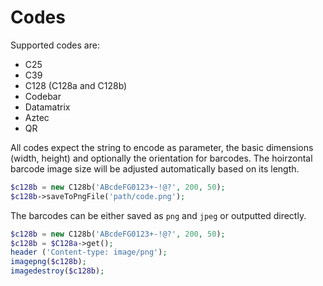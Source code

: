 # Codes

Supported codes are:

* C25
* C39
* C128 (C128a and C128b)
* Codebar
* Datamatrix
* Aztec
* QR

All codes expect the string to encode as parameter, the basic dimensions (width, height) and optionally the orientation for barcodes. The hoirzontal barcode image size will be adjusted automatically based on its length.

```php
$c128b = new C128b('ABcdeFG0123+-!@?', 200, 50);
$c128b->saveToPngFile('path/code.png');
```

The barcodes can be either saved as `png` and `jpeg` or outputted directly.

```php
$c128b = new C128b('ABcdeFG0123+-!@?', 200, 50);
$c128b = $C128a->get();
header ('Content-type: image/png');
imagepng($c128b);
imagedestroy($c128b);
```
